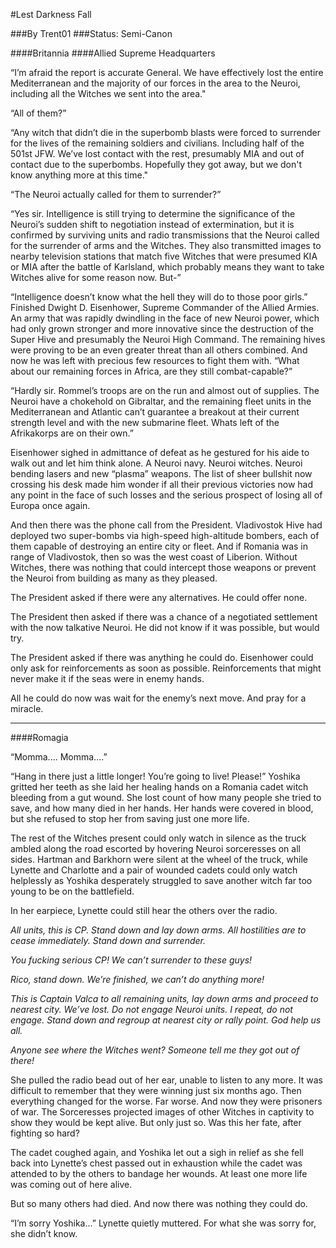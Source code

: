 #Lest Darkness Fall

###By Trent01
###Status: Semi-Canon

####Britannia
####Allied Supreme Headquarters

“I’m afraid the report is accurate General. We have effectively lost the entire Mediterranean and the majority of our forces in the area to the Neuroi, including all the Witches we sent into the area."

“All of them?”

“Any witch that didn’t die in the superbomb blasts were forced to surrender for the lives of the remaining soldiers and civilians. Including half of the 501st JFW. We’ve lost contact with the rest, presumably MIA and out of contact due to the superbombs. Hopefully they got away, but we don't know anything more at this time."

“The Neuroi actually called for them to surrender?”

“Yes sir. Intelligence is still trying to determine the significance of the Neuroi’s sudden shift to negotiation instead of extermination, but it is confirmed by surviving units and radio transmissions that the Neuroi called for the surrender of arms and the Witches. They also transmitted images to nearby television stations that match five Witches that were presumed KIA or MIA after the battle of Karlsland, which probably means they want to take Witches alive for some reason now. But-”

“Intelligence doesn’t know what the hell they will do to those poor girls.” Finished Dwight D. Eisenhower, Supreme Commander of the Allied Armies. An army that was rapidly dwindling in the face of new Neuroi power, which had only grown stronger and more innovative since the destruction of the Super Hive and presumably the Neuroi High Command. The remaining hives were proving to be an even greater threat than all others combined. And now he was left with precious few resources to fight them with. “What about our remaining forces in Africa, are they still combat-capable?”

“Hardly sir. Rommel’s troops are on the run and almost out of supplies. The Neuroi have a chokehold on Gibraltar, and the remaining fleet units in the Mediterranean and Atlantic can’t guarantee a breakout at their current strength level and with the new submarine fleet. Whats left of the Afrikakorps are on their own.”

Eisenhower sighed in admittance of defeat as he gestured for his aide to walk out and let him think alone. A Neuroi navy. Neuroi witches. Neuroi bending lasers and new “plasma” weapons. The list of sheer bullshit now crossing his desk made him wonder if all their previous victories now had any point in the face of such losses and the serious prospect of losing all of Europa once again.

And then there was the phone call from the President. Vladivostok Hive had deployed two super-bombs via high-speed high-altitude bombers, each of them capable of destroying an entire city or fleet. And if Romania was in range of Vladivostok, then so was the west coast of Liberion. Without Witches, there was nothing that could intercept those weapons or prevent the Neuroi from building as many as they pleased.

The President asked if there were any alternatives. He could offer none.

The President then asked if there was a chance of a negotiated settlement with the now talkative Neuroi. He did not know if it was possible, but would try.

The President asked if there was anything he could do. Eisenhower could only ask for reinforcements as soon as possible. Reinforcements that might never make it if the seas were in enemy hands.

All he could do now was wait for the enemy’s next move. And pray for a miracle.


---

####Romagia

“Momma.... Momma....”

“Hang in there just a little longer! You’re going to live! Please!” Yoshika gritted her teeth as she laid her healing hands on a Romania cadet witch bleeding from a gut wound. She lost count of how many people she tried to save, and how many died in her hands. Her hands were covered in blood, but she refused to stop her from saving just one more life.

The rest of the Witches present could only watch in silence as the truck ambled along the road escorted by hovering Neuroi sorceresses on all sides. Hartman and Barkhorn were silent at the wheel of the truck, while Lynette and Charlotte and a pair of wounded cadets could only watch helplessly as Yoshika desperately struggled to save another witch far too young to be on the battlefield.

In her earpiece, Lynette could still hear the others over the radio.

*All units, this is CP. Stand down and lay down arms. All hostilities are to cease immediately. Stand down and surrender.*

*You fucking serious CP! We can’t surrender to these guys!*

*Rico, stand down. We’re finished, we can’t do anything more!*

*This is Captain Valca to all remaining units, lay down arms and proceed to nearest city. We’ve lost. Do not engage Neuroi units. I repeat, do not engage. Stand down and regroup at nearest city or rally point. God help us all.*

*Anyone see where the Witches went? Someone tell me they got out of there!*

She pulled the radio bead out of her ear, unable to listen to any more. It was difficult to remember that they were winning just six months ago. Then everything changed for the worse. Far worse. And now they were prisoners of war. The Sorceresses projected images of other Witches in captivity to show they would be kept alive. But only just so. Was this her fate, after fighting so hard?

The cadet coughed again, and Yoshika let out a sigh in relief as she fell back into Lynette’s chest passed out in exhaustion while the cadet was attended to by the others to bandage her wounds. At least one more life was coming out of here alive.

But so many others had died. And now there was nothing they could do.

“I’m sorry Yoshika...” Lynette quietly muttered. For what she was sorry for, she didn’t know.
 
